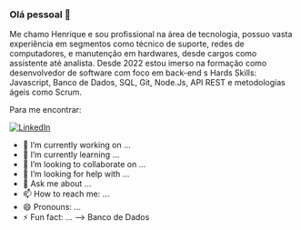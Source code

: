 ### Olá pessoal  👋

Me chamo Henrique e sou profissional na área de tecnologia, possuo vasta experiência em segmentos como técnico de suporte, redes de computadores, e manutenção em hardwares, 
desde cargos como assistente até analista. Desde 2022 estou imerso na formação como desenvolvedor de software com foco em back-end s
Hards Skills:
Javascript, Banco de Dados, SQL, Git, Node.Js, API REST e metodologias ágeis como Scrum.

Para me encontrar:

[![LinkedIn](https://img.shields.io/badge/LinkedIn-0077B5?style=for-the-badge&logo=linkedin&logoColor=white)](https://www.linkedin.com/in/henriquetex/)


- 🔭 I’m currently working on ...
- 🌱 I’m currently learning ...
- 👯 I’m looking to collaborate on ...
- 🤔 I’m looking for help with ...
- 💬 Ask me about ...
- 📫 How to reach me: ...
- 😄 Pronouns: ...
- ⚡ Fun fact: ...
-->
Banco de Dados
